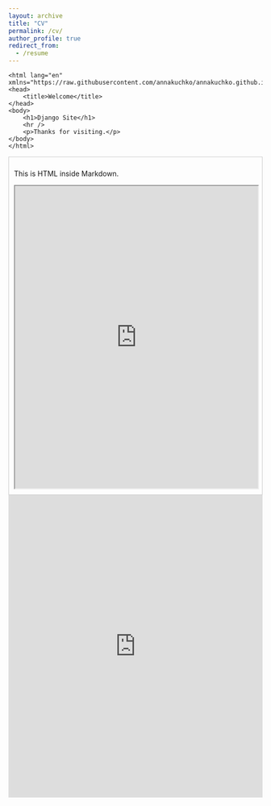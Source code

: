 ```yaml
---
layout: archive
title: "CV"
permalink: /cv/
author_profile: true
redirect_from:
  - /resume
---
```

 <!DOCTYPE html>

    <html lang="en" xmlns="https://raw.githubusercontent.com/annakuchko/annakuchko.github.io/master/files/CV%20Anna%20Kuchko.htm">
    <head>
        <title>Welcome</title>
    </head>
    <body>
        <h1>Django Site</h1>
        <hr />
        <p>Thanks for visiting.</p>
    </body>
    </html>
    
<div style="border: 1px solid #ccc; padding: 10px;">
  <p>This is HTML inside Markdown.</p>
  <iframe src="https://mozilla.github.io/pdf.js/web/viewer.html?file=https://raw.githubusercontent.com/annakuchko/annakuchko.github.io/master/files/CV%20Anna%20Kuchko.htm" width="100%" height="600px"></iframe>
</div>

<iframe
  src="https://mozilla.github.io/pdf.js/web/viewer.html?file=https://raw.githubusercontent.com/annakuchko/annakuchko.github.io/master/files/CV%20Anna%20Kuchko%201p.pdf"
  width="100%"
  height="600px"
  style="border: none;">
</iframe>
